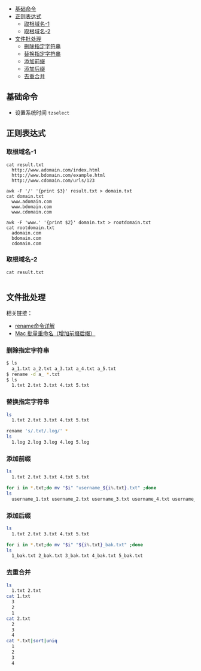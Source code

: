 - [基础命令](#基础命令)
- [正则表达式](#正则表达式)
  - [取根域名-1](#取根域名-1)
  - [取根域名-2](#取根域名-2)
- [文件批处理](#文件批处理)
  - [删除指定字符串](#删除指定字符串)
  - [替换指定字符串](#替换指定字符串)
  - [添加前缀](#添加前缀)
  - [添加后缀](#添加后缀)
  - [去重合并](#去重合并)

## 基础命令

- 设置系统时间 `tzselect`

## 正则表达式

### 取根域名-1

```
cat result.txt
  http://www.adomain.com/index.html
  http://www.bdomain.com/example.html
  http://www.cdomain.com/urls/123

awk -F '/' '{print $3}' result.txt > domain.txt
cat domain.txt
  www.adomain.com
  www.bdomain.com
  www.cdomain.com

awk -F 'www.' '{print $2}' domain.txt > rootdomain.txt
cat rootdomain.txt
  adomain.com
  bdomain.com
  cdomain.com
```

### 取根域名-2

```
cat result.txt


```

## 文件批处理

相关链接：
- [rename命令详解](https://wangchujiang.com/linux-command/c/rename.html)
- [Mac 批量重命名（增加前缀后缀）](https://blog.csdn.net/m0_46728513/article/details/114396779)

### 删除指定字符串
```bash
$ ls
  a_1.txt a_2.txt a_3.txt a_4.txt a_5.txt
$ rename -d a_ *.txt
$ ls
  1.txt 2.txt 3.txt 4.txt 5.txt
```
### 替换指定字符串
```bash
ls
  1.txt 2.txt 3.txt 4.txt 5.txt

rename 's/.txt/.log/' *
ls
  1.log 2.log 3.log 4.log 5.log
```
### 添加前缀
```bash
ls
  1.txt 2.txt 3.txt 4.txt 5.txt

for i in *.txt;do mv "$i" "username_${i%.txt}.txt" ;done
ls
  username_1.txt username_2.txt username_3.txt username_4.txt username_5.txt
```

### 添加后缀
```bash
ls
  1.txt 2.txt 3.txt 4.txt 5.txt

for i in *.txt;do mv "$i" "${i%.txt}_bak.txt" ;done
ls
  1_bak.txt 2_bak.txt 3_bak.txt 4_bak.txt 5_bak.txt
```

### 去重合并
```bash
ls
  1.txt 2.txt
cat 1.txt
  3
  2
  1
cat 2.txt
  2
  3
  4
cat *.txt|sort|uniq
  1
  2
  3
  4
```